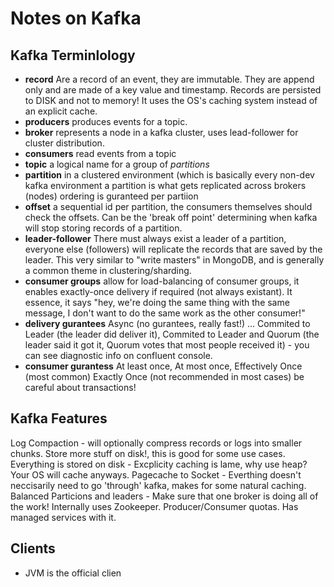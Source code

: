 # Notes on Kafka

## Kafka Terminlology

* __record__ Are a record of an event, they are immutable.  They are append only and are made of a key value and timestamp.  Records are persisted to DISK and not to memory! It uses the OS's caching system instead of an explicit cache.
* __producers__ produces events for a topic.
* __broker__ represents a node in a kafka cluster, uses lead-follower for cluster distribution.
* __consumers__ read events from a topic
* __topic__ a logical name for a group of _partitions_
* __partition__ in a clustered environment (which is basically every non-dev kafka environment a partition is what gets replicated across brokers (nodes) ordering is guranteed per partiion
* __offset__ a sequential id per partition, the consumers themselves should check the offsets. Can be the 'break off point' determining when kafka will stop storing records of a partition. 
* __leader-follower__ There must always exist a leader of a partition, everyone else (followers) will replicate the records that are saved by the leader. This very similar to "write masters" in MongoDB, and is generally a common theme in clustering/sharding.
* __consumer groups__ allow for load-balancing of consumer groups, it enables exactly-once delivery if required (not always existant).  It essence, it says "hey, we're doing the same thing with the same message, I don't want to do the same work as the other consumer!"
* __delivery gurantees__ Async (no gurantees, really fast!) ... Commited to Leader (the leader did deliver it), Commited to Leader and Quorum (the leader said it got it, Quorum votes that most people received it) - you can see diagnostic info on confluent console.
* __consumer gurantess__ At least once, At most once, Effectively Once (most common) Exactly Once (not recommended in most cases) be careful about transactions!

## Kafka Features
Log Compaction - will optionally compress records or logs into smaller chunks.  Store more stuff on disk!, this is good for some use cases.
Everything is stored on disk - Excplicity caching is lame, why use heap? Your OS will cache anyways.
Pagecache to Socket - Everthing doesn't neccisarily need to go 'through' kafka, makes for some natural caching.
Balanced Particions and leaders - Make sure that one broker is doing all of the work!  Internally uses Zookeeper.
Producer/Consumer quotas. 
Has managed services with it. 

## Clients
* JVM is the official clien
